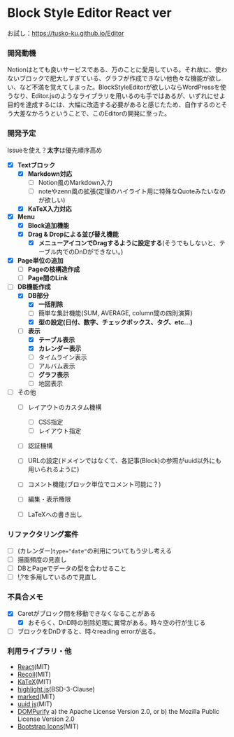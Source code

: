 # Block Style Editor React ver
お試し：https://tusko-ku.github.io/Editor

### 開発動機
Notionはとても良いサービスである、万のことに愛用している。それ故に、使わないブロックで肥大しすぎている、グラフが作成できない他色々な機能が欲しい、など不満を覚えてしまった。BlockStyleEditorが欲しいならWordPressを使うなり、Editor.jsのようなライブラリを用いるのも手ではあるが、いずれにせよ目的を達成するには、大幅に改造する必要があると感じたため、自作するのとそう大差なかろうということで、このEditorの開発に至った。
　
### 開発予定
Issueを使え？**太字**は優先順序高め
- [x] **Textブロック**
  - [x] **Markdown対応**
    - [ ] Notion風のMarkdown入力
    - [ ] noteやzenn風の拡張(定理のハイライト用に特殊なQuoteみたいなのが欲しい)
  - [x] **KaTeX入力対応**
- [x] **Menu**
  - [x] **Block追加機能**
  - [x] **Drag & Dropによる並び替え機能**
    - [x] **メニューアイコンでDragするように設定する**(そうでもしないと、テーブル内でのDnDができない。)
- [x] **Page単位の追加**
  - [ ] **Pageの枝構造作成**
  - [ ] **Page間のLink**
- [ ] **DB機能作成**
  - [x] **DB部分**
    - [x] **一括削除**
    - [ ] 簡単な集計機能(SUM, AVERAGE, column間の四則演算)
    - [x] **型の設定(日付、数字、チェックボックス、タグ、etc...)**
  - [ ] **表示**
    - [x] **テーブル表示**
    - [x] **カレンダー表示**
    - [ ] タイムライン表示
    - [ ] アルバム表示
    - [ ] **グラフ表示**
    - [ ] 地図表示
- [ ] その他
  - [ ] レイアウトのカスタム機構
    - [ ] CSS指定
    - [ ] レイアウト指定
  - [ ] 認証機構
  - [ ] URLの設定(ドメインではなくて、各記事(Block)の参照がuuid以外にも用いられるように)
  - [ ] コメント機能(ブロック単位でコメント可能に？)
  - [ ] 編集・表示権限
  - [ ] LaTeXへの書き出し


### リファクタリング案件
- [ ] (カレンダー)`type="date"`の利用についてもう少し考える
- [ ] 描画頻度の見直し
- [ ] DBとPageでデータの型を合わせること
- [ ] !,?を多用しているので見直し

### 不具合メモ
- [x] Caretがブロック間を移動できなくなることがある
  - [x] おそらく、DnD時の削除処理に異常がある。時々空の行が生じる
- [ ] ブロックをDnDすると、時々reading errorが出る。

### 利用ライブラリ・他
- [React](https://ja.reactjs.org/)(MIT)
- [Recoil](https://recoiljs.org/)(MIT)
- [KaTeX](https://katex.org/)(MIT)
- [highlight.js](https://highlightjs.org/)(BSD-3-Clause)
- [marked](https://github.com/markedjs/marked)(MIT)
- [uuid js](https://github.com/uuidjs/uuid)(MIT)
- [DOMPurify](https://github.com/cure53/DOMPurify)
  a) the Apache License Version 2.0, or
  b) the Mozilla Public License Version 2.0
- [Bootstrap Icons](https://icons.getbootstrap.com/)(MIT)